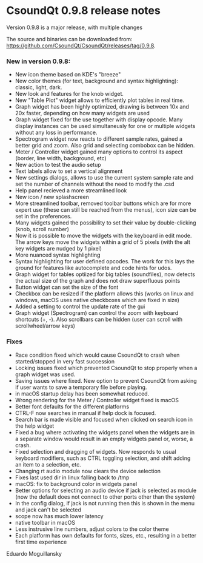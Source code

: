# CsoundQt 0.9.8 release notes

Version 0.9.8 is a major release, with multiple changes

The source and binaries can be downloaded from: <https://github.com/CsoundQt/CsoundQt/releases/tag/0.9.8>.

### New in version 0.9.8:

* New icon theme based on KDE's "breeze"
* New color themes (for text, background and syntax highlighting): classic, light, dark.
* New look and features for the knob widget.
* New "Table Plot" widget allows to efficiently plot tables in real time.
* Graph widget has been highly optimized, drawing is between 10x and 20x faster,
  depending on how many widgets are used
* Graph widget fixed for the use together with display opcode. Many display instances can be used simultaneusly for one or multiple widgets without any loss in performance.
* Spectrogram widget now reacts to different sample rates, gained a better grid and zoom. Also grid and selecting combobox can be hidden.
* Meter / Controller widget gained many options to control its aspect (border, line width, background, etc)
* New action to test the audio setup
* Text labels allow to set a vertical alignment
* New settings dialogs, allows to use the current system sample rate and set the
  number of channels without the need to modify the .csd
* Help panel recieved a more streamlined look
* New icon / new splashscreen
* More streamlined toolbar, removed toolbar buttons which are for more expert use
  (these can still be reached from the menus), icon size can be set in the preferences.
* Many widgets gained the possibility to set their value by double-clicking (knob, scroll number)
* Now it is possible to move the widgets with the keyboard in edit mode. The arrow keys move the
  widgets within a grid of 5 pixels (with the alt key widgets are nudged by 1 pixel)
* More nuanced syntax highlighting
* Syntax highlighting for user defined opcodes. The work for this lays the ground for features like autocomplete and code hints for udos.
* Graph widget for tables optiized for big tables (soundfiles),  now detects the actual size of the graph and does not draw superfluous points
* Button widget can set the size of the font
* Checkbox can be resized if the platform allows this (works on linux and windows, macOS uses native checkboxes which are fixed in size)
* Added a setting to control the update rate of the gui
* Graph widget (Spectrogram) can control the zoom with keyboard shortcuts (+, -). Also scrollbars can be hidden (user can scroll with scrollwheel/arrow keys)

### Fixes

* Race condition fixed which would cause CsoundQt to crash when started/stopped in very fast succession
* Locking issues fixed which prevented CsoundQt to stop properly when a graph widget was used.
* Saving issues where fixed. New option to prevent CsoundQt from asking if user wants to save a temporary file before playing.
* in macOS startup delay has been somewhat reduced.
* Wrong rendering for the Meter / Controller widget fixed is macOS
* Better font defaults for the different platforms
* CTRL-F now searches in manual if help dock is focused.
* Search bar is made visible and focused when clicked on search icon in the help widget
* Fixed a bug where activating the widgets panel when the widgets are in a separate window would
  result in an empty widgets panel or, worse, a crash.
* Fixed selection and dragging of widgets. Now responds to usual keyboard modifiers, such as CTRL toggling selection, and shift adding an item to a selection, etc.
* Changing rt audio module now clears the device selection
* Fixes last used dir in linux falling back to /tmp
* macOS: fix to background color in widgets panel
* Better options for selecting an audio device if jack is selected as module (now the default does not connect to other ports other than the system)
* In the config dialog, if jack is not running then this is shown in the menu and jack can't be selected
* scope now has much lower latency
* native toolbar in macOS
* Less instrusive line numbers, adjust colors to the color theme
* Each platform has own defaults for fonts, sizes, etc., resulting in a better first time experience

Eduardo Moguillansky
